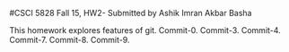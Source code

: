 #CSCI 5828 Fall 15, HW2- Submitted by Ashik Imran Akbar Basha

This homework explores features of git. Commit-0.
Commit-3.
Commit-4.
Commit-7.
Commit-8.
Commit-9.